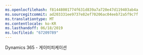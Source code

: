 ```yaml
---
ms.openlocfilehash: f81448001774f631d839a7a720e47d119403ab4a
ms.sourcegitcommit: ad203331ee9737e82ef70206ac04eeb72a5f9c7f
ms.translationtype: MT
ms.contentlocale: ko-KR
ms.lasthandoff: 06/18/2019
ms.locfileid: "67209789"
---
```

Dynamics 365 - 게이미피케이션